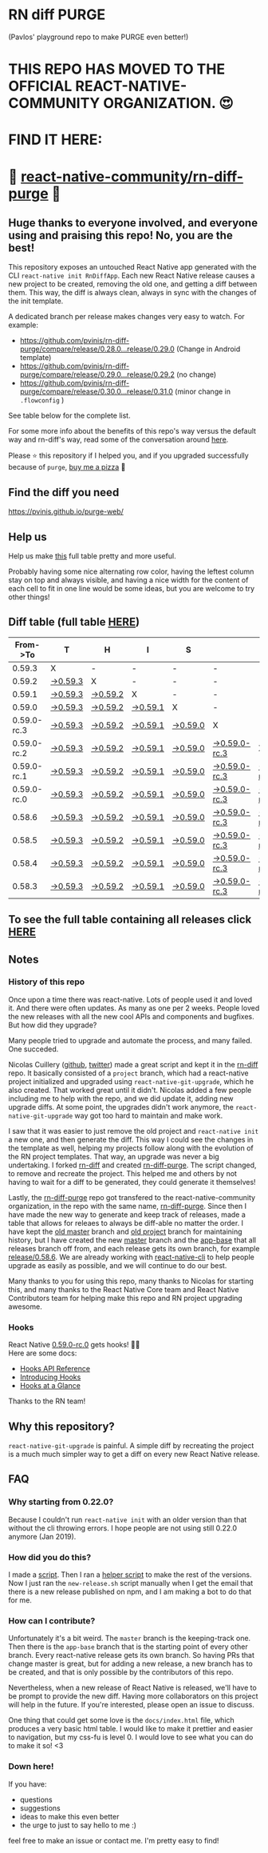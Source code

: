 # RN diff PURGE
(Pavlos' playground repo to make PURGE even better!)

# THIS REPO HAS MOVED TO THE OFFICIAL REACT-NATIVE-COMMUNITY ORGANIZATION. 😍
# FIND IT HERE:  
# 💪 [react-native-community/rn-diff-purge](https://github.com/react-native-community/rn-diff-purge) 🎉
## Huge thanks to everyone involved, and everyone using and praising this repo! No, you are the best!

This repository exposes an untouched React Native app generated with the CLI
`react-native init RnDiffApp`. Each new React Native release causes a new project to be created, removing the old one, and getting a diff between them. This way, the diff is always clean, always in sync with the changes of the init template.

A dedicated branch per release makes changes very easy
to watch. For example:

* https://github.com/pvinis/rn-diff-purge/compare/release/0.28.0...release/0.29.0
(Change in Android template)
* https://github.com/pvinis/rn-diff-purge/compare/release/0.29.0...release/0.29.2
(no change)
* https://github.com/pvinis/rn-diff-purge/compare/release/0.30.0...release/0.31.0
(minor change in `.flowconfig` )

See table below for the complete list.

For some more info about the benefits of this repo's way versus the default way and rn-diff's way, read some of the conversation around [here](https://github.com/react-native-community/discussions-and-proposals/issues/68#issuecomment-452227478).

Please :star: this repository if I helped you, and if you upgraded successfully because of `purge`, [buy me a pizza](https://www.buymeacoffee.com/DGWwHVZ4s) :pizza:

## Find the diff you need
https://pvinis.github.io/purge-web/

## Help us
Help us make [this](https://pvinis.github.io/rn-diff-purge) full table pretty and more useful.

Probably having some nice alternating row color, having the leftest column stay on top and always visible, and having a nice width for the content of each cell to fit in one line would be some ideas, but you are welcome to try other things!

## Diff table (full table [HERE](https://pvinis.github.io/rn-diff-purge))

| From->To    | T                                                                                               | H                                                                                               | I                                                                                               | S                                                                                               |                                                                                                           | I                                                                                                         | S                                                                                                         |                                                                                                      | C                                                                                          | O                                                                                          | O                                                                                          | L   |
| ----------- | ----------------------------------------------------------------------------------------------- | ----------------------------------------------------------------------------------------------- | ----------------------------------------------------------------------------------------------- | ----------------------------------------------------------------------------------------------- | --------------------------------------------------------------------------------------------------------- | --------------------------------------------------------------------------------------------------------- | --------------------------------------------------------------------------------------------------------- | ---------------------------------------------------------------------------------------------------- | ------------------------------------------------------------------------------------------ | ------------------------------------------------------------------------------------------ | ------------------------------------------------------------------------------------------ | --- |
| 0.59.3      | X                                                                                               | -                                                                                               | -                                                                                               | -                                                                                               | -                                                                                                         | -                                                                                                         | -                                                                                                         | -                                                                                                    | -                                                                                          | -                                                                                          | -                                                                                          | -   |
| 0.59.2      | [->0.59.3](https://github.com/pvinis/rn-diff-purge/compare/release/0.59.2..release/0.59.3)      | X                                                                                               | -                                                                                               | -                                                                                               | -                                                                                                         | -                                                                                                         | -                                                                                                         | -                                                                                                    | -                                                                                          | -                                                                                          | -                                                                                          | -   |
| 0.59.1      | [->0.59.3](https://github.com/pvinis/rn-diff-purge/compare/release/0.59.1..release/0.59.3)      | [->0.59.2](https://github.com/pvinis/rn-diff-purge/compare/release/0.59.1..release/0.59.2)      | X                                                                                               | -                                                                                               | -                                                                                                         | -                                                                                                         | -                                                                                                         | -                                                                                                    | -                                                                                          | -                                                                                          | -                                                                                          | -   |
| 0.59.0      | [->0.59.3](https://github.com/pvinis/rn-diff-purge/compare/release/0.59.0..release/0.59.3)      | [->0.59.2](https://github.com/pvinis/rn-diff-purge/compare/release/0.59.0..release/0.59.2)      | [->0.59.1](https://github.com/pvinis/rn-diff-purge/compare/release/0.59.0..release/0.59.1)      | X                                                                                               | -                                                                                                         | -                                                                                                         | -                                                                                                         | -                                                                                                    | -                                                                                          | -                                                                                          | -                                                                                          | -   |
| 0.59.0-rc.3 | [->0.59.3](https://github.com/pvinis/rn-diff-purge/compare/release/0.59.0-rc.3..release/0.59.3) | [->0.59.2](https://github.com/pvinis/rn-diff-purge/compare/release/0.59.0-rc.3..release/0.59.2) | [->0.59.1](https://github.com/pvinis/rn-diff-purge/compare/release/0.59.0-rc.3..release/0.59.1) | [->0.59.0](https://github.com/pvinis/rn-diff-purge/compare/release/0.59.0-rc.3..release/0.59.0) | X                                                                                                         | -                                                                                                         | -                                                                                                         | -                                                                                                    | -                                                                                          | -                                                                                          | -                                                                                          | -   |
| 0.59.0-rc.2 | [->0.59.3](https://github.com/pvinis/rn-diff-purge/compare/release/0.59.0-rc.2..release/0.59.3) | [->0.59.2](https://github.com/pvinis/rn-diff-purge/compare/release/0.59.0-rc.2..release/0.59.2) | [->0.59.1](https://github.com/pvinis/rn-diff-purge/compare/release/0.59.0-rc.2..release/0.59.1) | [->0.59.0](https://github.com/pvinis/rn-diff-purge/compare/release/0.59.0-rc.2..release/0.59.0) | [->0.59.0-rc.3](https://github.com/pvinis/rn-diff-purge/compare/release/0.59.0-rc.2..release/0.59.0-rc.3) | X                                                                                                         | -                                                                                                         | -                                                                                                    | -                                                                                          | -                                                                                          | -                                                                                          | -   |
| 0.59.0-rc.1 | [->0.59.3](https://github.com/pvinis/rn-diff-purge/compare/release/0.59.0-rc.1..release/0.59.3) | [->0.59.2](https://github.com/pvinis/rn-diff-purge/compare/release/0.59.0-rc.1..release/0.59.2) | [->0.59.1](https://github.com/pvinis/rn-diff-purge/compare/release/0.59.0-rc.1..release/0.59.1) | [->0.59.0](https://github.com/pvinis/rn-diff-purge/compare/release/0.59.0-rc.1..release/0.59.0) | [->0.59.0-rc.3](https://github.com/pvinis/rn-diff-purge/compare/release/0.59.0-rc.1..release/0.59.0-rc.3) | [->0.59.0-rc.2](https://github.com/pvinis/rn-diff-purge/compare/release/0.59.0-rc.1..release/0.59.0-rc.2) | X                                                                                                         | -                                                                                                    | -                                                                                          | -                                                                                          | -                                                                                          | -   |
| 0.59.0-rc.0 | [->0.59.3](https://github.com/pvinis/rn-diff-purge/compare/release/0.59.0-rc.0..release/0.59.3) | [->0.59.2](https://github.com/pvinis/rn-diff-purge/compare/release/0.59.0-rc.0..release/0.59.2) | [->0.59.1](https://github.com/pvinis/rn-diff-purge/compare/release/0.59.0-rc.0..release/0.59.1) | [->0.59.0](https://github.com/pvinis/rn-diff-purge/compare/release/0.59.0-rc.0..release/0.59.0) | [->0.59.0-rc.3](https://github.com/pvinis/rn-diff-purge/compare/release/0.59.0-rc.0..release/0.59.0-rc.3) | [->0.59.0-rc.2](https://github.com/pvinis/rn-diff-purge/compare/release/0.59.0-rc.0..release/0.59.0-rc.2) | [->0.59.0-rc.1](https://github.com/pvinis/rn-diff-purge/compare/release/0.59.0-rc.0..release/0.59.0-rc.1) | X                                                                                                    | -                                                                                          | -                                                                                          | -                                                                                          | -   |
| 0.58.6      | [->0.59.3](https://github.com/pvinis/rn-diff-purge/compare/release/0.58.6..release/0.59.3)      | [->0.59.2](https://github.com/pvinis/rn-diff-purge/compare/release/0.58.6..release/0.59.2)      | [->0.59.1](https://github.com/pvinis/rn-diff-purge/compare/release/0.58.6..release/0.59.1)      | [->0.59.0](https://github.com/pvinis/rn-diff-purge/compare/release/0.58.6..release/0.59.0)      | [->0.59.0-rc.3](https://github.com/pvinis/rn-diff-purge/compare/release/0.58.6..release/0.59.0-rc.3)      | [->0.59.0-rc.2](https://github.com/pvinis/rn-diff-purge/compare/release/0.58.6..release/0.59.0-rc.2)      | [->0.59.0-rc.1](https://github.com/pvinis/rn-diff-purge/compare/release/0.58.6..release/0.59.0-rc.1)      | [->0.59.0-rc.0](https://github.com/pvinis/rn-diff-purge/compare/release/0.58.6..release/0.59.0-rc.0) | X                                                                                          | -                                                                                          | -                                                                                          | -   |
| 0.58.5      | [->0.59.3](https://github.com/pvinis/rn-diff-purge/compare/release/0.58.5..release/0.59.3)      | [->0.59.2](https://github.com/pvinis/rn-diff-purge/compare/release/0.58.5..release/0.59.2)      | [->0.59.1](https://github.com/pvinis/rn-diff-purge/compare/release/0.58.5..release/0.59.1)      | [->0.59.0](https://github.com/pvinis/rn-diff-purge/compare/release/0.58.5..release/0.59.0)      | [->0.59.0-rc.3](https://github.com/pvinis/rn-diff-purge/compare/release/0.58.5..release/0.59.0-rc.3)      | [->0.59.0-rc.2](https://github.com/pvinis/rn-diff-purge/compare/release/0.58.5..release/0.59.0-rc.2)      | [->0.59.0-rc.1](https://github.com/pvinis/rn-diff-purge/compare/release/0.58.5..release/0.59.0-rc.1)      | [->0.59.0-rc.0](https://github.com/pvinis/rn-diff-purge/compare/release/0.58.5..release/0.59.0-rc.0) | [->0.58.6](https://github.com/pvinis/rn-diff-purge/compare/release/0.58.5..release/0.58.6) | X                                                                                          | -                                                                                          | -   |
| 0.58.4      | [->0.59.3](https://github.com/pvinis/rn-diff-purge/compare/release/0.58.4..release/0.59.3)      | [->0.59.2](https://github.com/pvinis/rn-diff-purge/compare/release/0.58.4..release/0.59.2)      | [->0.59.1](https://github.com/pvinis/rn-diff-purge/compare/release/0.58.4..release/0.59.1)      | [->0.59.0](https://github.com/pvinis/rn-diff-purge/compare/release/0.58.4..release/0.59.0)      | [->0.59.0-rc.3](https://github.com/pvinis/rn-diff-purge/compare/release/0.58.4..release/0.59.0-rc.3)      | [->0.59.0-rc.2](https://github.com/pvinis/rn-diff-purge/compare/release/0.58.4..release/0.59.0-rc.2)      | [->0.59.0-rc.1](https://github.com/pvinis/rn-diff-purge/compare/release/0.58.4..release/0.59.0-rc.1)      | [->0.59.0-rc.0](https://github.com/pvinis/rn-diff-purge/compare/release/0.58.4..release/0.59.0-rc.0) | [->0.58.6](https://github.com/pvinis/rn-diff-purge/compare/release/0.58.4..release/0.58.6) | [->0.58.5](https://github.com/pvinis/rn-diff-purge/compare/release/0.58.4..release/0.58.5) | X                                                                                          | -   |
| 0.58.3      | [->0.59.3](https://github.com/pvinis/rn-diff-purge/compare/release/0.58.3..release/0.59.3)      | [->0.59.2](https://github.com/pvinis/rn-diff-purge/compare/release/0.58.3..release/0.59.2)      | [->0.59.1](https://github.com/pvinis/rn-diff-purge/compare/release/0.58.3..release/0.59.1)      | [->0.59.0](https://github.com/pvinis/rn-diff-purge/compare/release/0.58.3..release/0.59.0)      | [->0.59.0-rc.3](https://github.com/pvinis/rn-diff-purge/compare/release/0.58.3..release/0.59.0-rc.3)      | [->0.59.0-rc.2](https://github.com/pvinis/rn-diff-purge/compare/release/0.58.3..release/0.59.0-rc.2)      | [->0.59.0-rc.1](https://github.com/pvinis/rn-diff-purge/compare/release/0.58.3..release/0.59.0-rc.1)      | [->0.59.0-rc.0](https://github.com/pvinis/rn-diff-purge/compare/release/0.58.3..release/0.59.0-rc.0) | [->0.58.6](https://github.com/pvinis/rn-diff-purge/compare/release/0.58.3..release/0.58.6) | [->0.58.5](https://github.com/pvinis/rn-diff-purge/compare/release/0.58.3..release/0.58.5) | [->0.58.4](https://github.com/pvinis/rn-diff-purge/compare/release/0.58.3..release/0.58.4) | X   |

## To see the full table containing all releases click [HERE](https://pvinis.github.io/rn-diff-purge)

## Notes

### History of this repo

Once upon a time there was react-native. Lots of people used it and loved it. And there were often updates. As many as one per 2 weeks. People loved the new releases with all the new cool APIs and components and bugfixes. But how did they upgrade?

Many people tried to upgrade and automate the process, and many failed. One succeded.

Nicolas Cuillery ([github](https://github.com/ncuillery), [twitter](https://twitter.com/ncuillery)) made a great script and kept it in the [rn-diff](https://github.com/ncuillery/rn-diff) repo. It basically consisted of a `project` branch, which had a react-native project initialized and upgraded using `react-native-git-upgrade`, which he also created. That worked great until it didn't. Nicolas added a few people including me to help with the repo, and we did update it, adding new upgrade diffs. At some point, the upgrades didn't work anymore, the `react-native-git-upgrade` way got too hard to maintain and make work.

I saw that it was easier to just remove the old project and `react-native init` a new one, and then generate the diff. This way I could see the changes in the template as well, helping my projects follow along with the evolution of the RN project templates. That way, an upgrade was never a big undertaking. I forked [rn-diff](https://github.com/ncuillery/rn-diff) and created [rn-diff-purge](https://github.com/pvinis/rn-diff-purge). The script changed, to remove and recreate the project. This helped me and others by not having to wait for a diff to be generated, they could generate it themselves!

Lastly, the [rn-diff-purge](https://github.com/pvinis/rn-diff-purge) repo got transfered to the react-native-community organization, in the repo with the same name, [rn-diff-purge](https://github.com/react-native-community/rn-diff-purge). Since then I have made the new way to generate and keep track of releases, made a table that allows for releaes to always be diff-able no matter the order. I have kept the [old master](https://github.com/pvinis/rn-diff-purge/tree/old/master) branch and [old project](https://github.com/pvinis/rn-diff-purge/tree/old/project) branch for maintaining history, but I have created the new [master](https://github.com/pvinis/rn-diff-purge/tree/master) branch and the [app-base](https://github.com/pvinis/rn-diff-purge/tree/app-base) that all releases branch off from, and each release gets its own branch, for example [release/0.58.6](https://github.com/pvinis/rn-diff-purge/tree/release/0.58.6). We are already working with [react-native-cli](https://github.com/react-native-community/react-native-cli) to help people upgrade as easily as possible, and we will continue to do our best.

Many thanks to you for using this repo, many thanks to Nicolas for starting this, and many thanks to the React Native Core team and React Native Contributors team for helping make this repo and RN project upgrading awesome.

### Hooks
React Native [0.59.0-rc.0](https://github.com/pvinis/rn-diff-purge#version-changes) gets hooks! 🎉🥳  
Here are some docs:
- [Hooks API Reference](https://reactjs.org/docs/hooks-reference.html)
- [Introducing Hooks](https://reactjs.org/docs/hooks-intro.html)
- [Hooks at a Glance](https://reactjs.org/docs/hooks-overview.html)

Thanks to the RN team!

## Why this repository?
`react-native-git-upgrade` is painful. A simple diff by recreating the project is a much much simpler way to get a diff on every new React Native release.

## FAQ

### Why starting from 0.22.0?

Because I couldn't run `react-native init` with an older version than that without the cli throwing errors. I hope people are not using still 0.22.0 anymore (Jan 2019).

### How did you do this?

I made a [script](https://github.com/pvinis/rn-diff-purge/blob/master/new-release.sh). Then I ran a [helper script](https://github.com/pvinis/rn-diff-purge/blob/master/new-release.sh) to make the rest of the versions.
Now I just ran the `new-release.sh` script manually when I get the email that there is a new release published on npm, and I am making a bot to do that for me.

### How can I contribute?

Unfortunately it's a bit weird. The `master` branch is the keeping-track one. Then there is the `app-base` branch that is the starting point of every other branch. Every react-native release gets its own branch. So having PRs that change master is great, but for adding a new release, a new branch has to be created, and that is only possible by the contributors of this repo.

Nevertheless, when a new release of React Native is released, we'll have to be prompt to provide
the new diff. Having more collaborators on this project will help in the future. If you're interested, please open an issue to discuss.

One thing that could get some love is the `docs/index.html` file, which produces a very basic html table. I would like to make it prettier and easier to navigation, but my css-fu is level 0. I would love to see what you can do to make it so! <3

### Down here!

If you have: 
- questions
- suggestions
- ideas to make this even better
- the urge to just to say hello to me :)

feel free to make an issue or contact me. I'm pretty easy to find!
